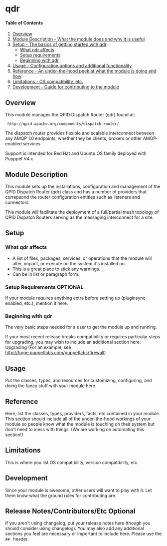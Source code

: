 # qdr

#### Table of Contents

1. [Overview](#overview)
2. [Module Description - What the module does and why it is useful](#module-description)
3. [Setup - The basics of getting started with qdr](#setup)
    * [What qdr affects](#what-qdr-affects)
    * [Setup requirements](#setup-requirements)
    * [Beginning with qdr](#beginning-with-qdr)
4. [Usage - Configuration options and additional functionality](#usage)
5. [Reference - An under-the-hood peek at what the module is doing and how](#reference)
5. [Limitations - OS compatibility, etc.](#limitations)
6. [Development - Guide for contributing to the module](#development)

## Overview

This module manages the QPID Dispatch Router (qdr) found at:

     http://qpid.apache.org/components/dispatch-router/

The dispatch router provides flexible and scalable interconnect between any AMQP 1.0 endpoints, whether they be clients, brokers or other AMQP-enabled services

Support is intended for Red Hat and Ubuntu OS family deployed with Pupppet V4.x

## Module Description

This module sets up the installations, configuration and management of the QPID Dispatch
Router (qdr) class and has a number of providers that correpsond the router configuration
entities such as listeners and connectors.

This module will facilitate the deployment of a full/partial mesh topology of QPID Dispatch
Routers serving as the messaging interconnect for a site.


## Setup

### What qdr affects

* A list of files, packages, services, or operations that the module will alter,
  impact, or execute on the system it's installed on.
* This is a great place to stick any warnings.
* Can be in list or paragraph form.

### Setup Requirements **OPTIONAL**

If your module requires anything extra before setting up (pluginsync enabled,
etc.), mention it here.

### Beginning with qdr

The very basic steps needed for a user to get the module up and running.

If your most recent release breaks compatibility or requires particular steps
for upgrading, you may wish to include an additional section here: Upgrading
(For an example, see http://forge.puppetlabs.com/puppetlabs/firewall).

## Usage

Put the classes, types, and resources for customizing, configuring, and doing
the fancy stuff with your module here.

## Reference

Here, list the classes, types, providers, facts, etc contained in your module.
This section should include all of the under-the-hood workings of your module so
people know what the module is touching on their system but don't need to mess
with things. (We are working on automating this section!)

## Limitations

This is where you list OS compatibility, version compatibility, etc.

## Development

Since your module is awesome, other users will want to play with it. Let them
know what the ground rules for contributing are.

## Release Notes/Contributors/Etc **Optional**

If you aren't using changelog, put your release notes here (though you should
consider using changelog). You may also add any additional sections you feel are
necessary or important to include here. Please use the `## ` header.
